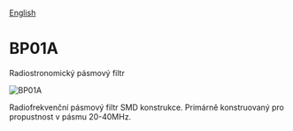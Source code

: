 
[English](./README.md)
<!--- module --->
# BP01A
<!--- Emodule --->

<!--- subtitle --->Radiostronomický pásmový filtr<!--- Esubtitle --->

![BP01A]()

<!--- description --->Radiofrekvenční pásmový filtr SMD konstrukce. Primárně konstruovaný pro propustnost v pásmu 20-40MHz. <!--- Edescription --->
            